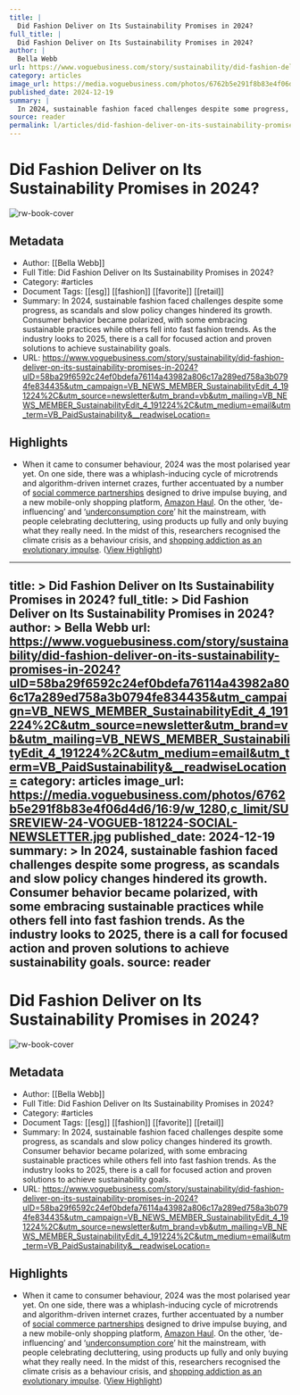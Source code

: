 ```yaml
---
title: |
  Did Fashion Deliver on Its Sustainability Promises in 2024?
full_title: |
  Did Fashion Deliver on Its Sustainability Promises in 2024?
author: |
  Bella Webb
url: https://www.voguebusiness.com/story/sustainability/did-fashion-deliver-on-its-sustainability-promises-in-2024?uID=58ba29f6592c24ef0bdefa76114a43982a806c17a289ed758a3b0794fe834435&utm_campaign=VB_NEWS_MEMBER_SustainabilityEdit_4_191224%2C&utm_source=newsletter&utm_brand=vb&utm_mailing=VB_NEWS_MEMBER_SustainabilityEdit_4_191224%2C&utm_medium=email&utm_term=VB_PaidSustainability&__readwiseLocation=
category: articles
image_url: https://media.voguebusiness.com/photos/6762b5e291f8b83e4f06d4d6/16:9/w_1280,c_limit/SUSREVIEW-24-VOGUEB-181224-SOCIAL-NEWSLETTER.jpg
published_date: 2024-12-19
summary: |
  In 2024, sustainable fashion faced challenges despite some progress, as scandals and slow policy changes hindered its growth. Consumer behavior became polarized, with some embracing sustainable practices while others fell into fast fashion trends. As the industry looks to 2025, there is a call for focused action and proven solutions to achieve sustainability goals.
source: reader
permalink: l/articles/did-fashion-deliver-on-its-sustainability-promises-in-2024
---
```

# Did Fashion Deliver on Its Sustainability Promises in 2024?

![rw-book-cover](https://media.voguebusiness.com/photos/6762b5e291f8b83e4f06d4d6/16:9/w_1280,c_limit/SUSREVIEW-24-VOGUEB-181224-SOCIAL-NEWSLETTER.jpg)

## Metadata
- Author: [[Bella Webb]]
- Full Title: Did Fashion Deliver on Its Sustainability Promises in 2024?
- Category: #articles
- Document Tags: [[esg]] [[fashion]] [[favorite]] [[retail]] 
- Summary: In 2024, sustainable fashion faced challenges despite some progress, as scandals and slow policy changes hindered its growth. Consumer behavior became polarized, with some embracing sustainable practices while others fell into fast fashion trends. As the industry looks to 2025, there is a call for focused action and proven solutions to achieve sustainability goals.
- URL: https://www.voguebusiness.com/story/sustainability/did-fashion-deliver-on-its-sustainability-promises-in-2024?uID=58ba29f6592c24ef0bdefa76114a43982a806c17a289ed758a3b0794fe834435&utm_campaign=VB_NEWS_MEMBER_SustainabilityEdit_4_191224%2C&utm_source=newsletter&utm_brand=vb&utm_mailing=VB_NEWS_MEMBER_SustainabilityEdit_4_191224%2C&utm_medium=email&utm_term=VB_PaidSustainability&__readwiseLocation=

## Highlights
- When it came to consumer behaviour, 2024 was the most polarised year yet. On one side, there was a whiplash-inducing cycle of microtrends and algorithm-driven internet crazes, further accentuated by a number of [social commerce partnerships](https://www.voguebusiness.com/story/sustainability/overconsumption-can-we-ever-put-the-genie-back-in-the-bottle) designed to drive impulse buying, and a new mobile-only shopping platform, [Amazon Haul](https://www.voguebusiness.com/story/sustainability/amazon-confirms-fashion-hauls-arent-going-anywhere). On the other, ‘de-influencing’ and ‘[underconsumption core](https://www.voguebusiness.com/story/sustainability/tiktoks-anti-overconsumption-movement-rule-of-5-wake-up-call-for-brands)’ hit the mainstream, with people celebrating decluttering, using products up fully and only buying what they really need. In the midst of this, researchers recognised the climate crisis as a behaviour crisis, and [shopping addiction as an evolutionary impulse](https://www.voguebusiness.com/story/sustainability/how-to-combat-our-evolutionary-addiction-to-shopping). ([View Highlight](https://read.readwise.io/read/01jfss7ft555fzmt6arax32q5f))


---
title: >
  Did Fashion Deliver on Its Sustainability Promises in 2024?
full_title: >
  Did Fashion Deliver on Its Sustainability Promises in 2024?
author: >
  Bella Webb
url: https://www.voguebusiness.com/story/sustainability/did-fashion-deliver-on-its-sustainability-promises-in-2024?uID=58ba29f6592c24ef0bdefa76114a43982a806c17a289ed758a3b0794fe834435&utm_campaign=VB_NEWS_MEMBER_SustainabilityEdit_4_191224%2C&utm_source=newsletter&utm_brand=vb&utm_mailing=VB_NEWS_MEMBER_SustainabilityEdit_4_191224%2C&utm_medium=email&utm_term=VB_PaidSustainability&__readwiseLocation=
category: articles
image_url: https://media.voguebusiness.com/photos/6762b5e291f8b83e4f06d4d6/16:9/w_1280,c_limit/SUSREVIEW-24-VOGUEB-181224-SOCIAL-NEWSLETTER.jpg
published_date: 2024-12-19
summary: >
  In 2024, sustainable fashion faced challenges despite some progress, as scandals and slow policy changes hindered its growth. Consumer behavior became polarized, with some embracing sustainable practices while others fell into fast fashion trends. As the industry looks to 2025, there is a call for focused action and proven solutions to achieve sustainability goals.
source: reader
---
# Did Fashion Deliver on Its Sustainability Promises in 2024?

![rw-book-cover](https://media.voguebusiness.com/photos/6762b5e291f8b83e4f06d4d6/16:9/w_1280,c_limit/SUSREVIEW-24-VOGUEB-181224-SOCIAL-NEWSLETTER.jpg)

## Metadata
- Author: [[Bella Webb]]
- Full Title: Did Fashion Deliver on Its Sustainability Promises in 2024?
- Category: #articles
- Document Tags: [[esg]] [[fashion]] [[favorite]] [[retail]] 
- Summary: In 2024, sustainable fashion faced challenges despite some progress, as scandals and slow policy changes hindered its growth. Consumer behavior became polarized, with some embracing sustainable practices while others fell into fast fashion trends. As the industry looks to 2025, there is a call for focused action and proven solutions to achieve sustainability goals.
- URL: https://www.voguebusiness.com/story/sustainability/did-fashion-deliver-on-its-sustainability-promises-in-2024?uID=58ba29f6592c24ef0bdefa76114a43982a806c17a289ed758a3b0794fe834435&utm_campaign=VB_NEWS_MEMBER_SustainabilityEdit_4_191224%2C&utm_source=newsletter&utm_brand=vb&utm_mailing=VB_NEWS_MEMBER_SustainabilityEdit_4_191224%2C&utm_medium=email&utm_term=VB_PaidSustainability&__readwiseLocation=

## Highlights
- When it came to consumer behaviour, 2024 was the most polarised year yet. On one side, there was a whiplash-inducing cycle of microtrends and algorithm-driven internet crazes, further accentuated by a number of [social commerce partnerships](https://www.voguebusiness.com/story/sustainability/overconsumption-can-we-ever-put-the-genie-back-in-the-bottle) designed to drive impulse buying, and a new mobile-only shopping platform, [Amazon Haul](https://www.voguebusiness.com/story/sustainability/amazon-confirms-fashion-hauls-arent-going-anywhere). On the other, ‘de-influencing’ and ‘[underconsumption core](https://www.voguebusiness.com/story/sustainability/tiktoks-anti-overconsumption-movement-rule-of-5-wake-up-call-for-brands)’ hit the mainstream, with people celebrating decluttering, using products up fully and only buying what they really need. In the midst of this, researchers recognised the climate crisis as a behaviour crisis, and [shopping addiction as an evolutionary impulse](https://www.voguebusiness.com/story/sustainability/how-to-combat-our-evolutionary-addiction-to-shopping). ([View Highlight](https://read.readwise.io/read/01jfss7ft555fzmt6arax32q5f))


